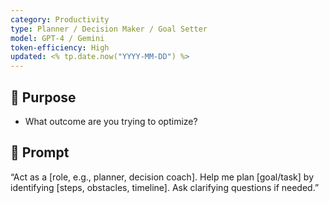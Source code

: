 ```yaml
---
category: Productivity
type: Planner / Decision Maker / Goal Setter
model: GPT-4 / Gemini
token-efficiency: High
updated: <% tp.date.now("YYYY-MM-DD") %>
---
```


## 🧠 Purpose
- What outcome are you trying to optimize?

## 💬 Prompt
“Act as a [role, e.g., planner, decision coach]. Help me plan [goal/task] by identifying [steps, obstacles, timeline]. Ask clarifying questions if needed.”
